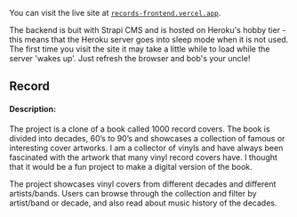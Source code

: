 You can visit the live site at [`records-frontend.vercel.app`](https://records-frontend.vercel.app).

The backend is buit with Strapi CMS and is hosted on Heroku's hobby tier - this means that the Heroku server goes into sleep mode when it is not used. The first time you visit the site it may take a little while to load while the server 'wakes up'. Just refresh the browser and bob's your uncle!

## Record

#### Description:

The project is a clone of a book called 1000 record covers. The book is divided into decades, 60’s to 90’s and showcases a collection of famous or interesting cover artworks. I am a collector of vinyls and have always been fascinated with the artwork that many vinyl record covers have. I thought that it would be a fun project to make a digital version of the book.

The project showcases vinyl covers from different decades and different artists/bands. Users can browse through the collection and filter by artist/band or decade, and also read about music history of the decades.
